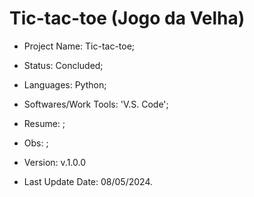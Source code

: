 # Tic-tac-toe (Jogo da Velha)

- Project Name: Tic-tac-toe;
- Status: Concluded;
- Languages: Python;
- Softwares/Work Tools: 'V.S. Code';
- Resume: ;
- Obs: ;
- Version: v.1.0.0

- Last Update Date: 08/05/2024.

##